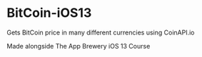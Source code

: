 # BitCoin-iOS13
Gets BitCoin price in many different currencies using CoinAPI.io

Made alongside The App Brewery iOS 13 Course

